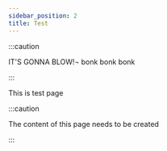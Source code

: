 ```yaml
---
sidebar_position: 2
title: Test
---
```


:::caution

IT'S GONNA BLOW!¬ bonk bonk bonk

:::

This is test page

:::caution

The content of this page needs to be created

:::
